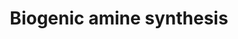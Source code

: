 ---
annotations:
- type: Pathway Ontology
  value: biogenic amine biosynthetic pathway
authors:
- AlexanderPico
- MaintBot
- Thomas
- Egonw
- Christine Chichester
- Mkutmon
- Krasin
- Elisson nl
- Eweitz
- Khanspers
description: 'Biogenic amines are one of two broad classes of classical neurotransmitters
  (the other being amino acids) and include: acetylcholine, serotonin, histamine,
  and the catecholamines epinephrine, norepinephrine, and dopamine.   Source: http://www.whatislife.com/reader2/Metabolism/pathway/Neurotransmitter.html'
last-edited: 2022-01-04
organisms:
- Drosophila melanogaster
redirect_from:
- /index.php/Pathway:WP125
- /instance/WP125
schema-jsonld:
- '@context': https://schema.org/
  '@id': https://wikipathways.github.io/pathways/WP125.html
  '@type': Dataset
  creator:
    '@type': Organization
    name: WikiPathways
  description: 'Biogenic amines are one of two broad classes of classical neurotransmitters
    (the other being amino acids) and include: acetylcholine, serotonin, histamine,
    and the catecholamines epinephrine, norepinephrine, and dopamine.   Source: http://www.whatislife.com/reader2/Metabolism/pathway/Neurotransmitter.html'
  keywords:
  - GABA
  - Choline
  - Dopamine
  - L-Dopa
  - Hdc
  - Norepinephrine
  - 5-Hydroxy-L-tryptophan
  - Trh
  - Cha
  - Hn
  - ASMT
  - Serotonin
  - ple
  - Tbh
  - GAD2
  - Tyrosine
  - Melatonin
  - Tryptophan
  - AANAT
  - Histamine
  - MAOA
  - Acetylcholine
  - Ddc
  - COMT
  - ACHE
  - Phenylalanine
  - Glutamate
  - Histidine
  - Epinephrine
  - Gad1
  - Acetylserotonin
  - PNMT
  license: CC0
  name: Biogenic amine synthesis
seo: CreativeWork
title: Biogenic amine synthesis
wpid: WP125
---